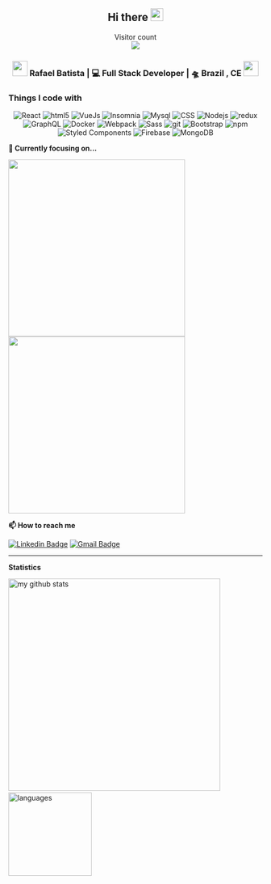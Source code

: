 <h2 align="center">Hi there <img src="https://media.giphy.com/media/hvRJCLFzcasrR4ia7z/giphy.gif" width="25px"></h2>

<p align="center"> 
  Visitor count<br>
  <img src="https://profile-counter.glitch.me/Rafael-Batista-Dev/count.svg" />
  
  <h3 align="center"><img src="https://media.giphy.com/media/WUlplcMpOCEmTGBtBW/giphy.gif" width="30"> Rafael Batista | 💻 Full Stack Developer | 🛸 Brazil , CE <img src="https://media.giphy.com/media/WUlplcMpOCEmTGBtBW/giphy.gif" width="30"></h3>
  
</p>

<!--badges-->

<h3>Things I code with</h3>
<p align="center">
  <img alt="React" src="https://img.shields.io/badge/-React-45b8d8?style=flat-square&logo=react&logoColor=white" />

  <img alt="html5" src="https://img.shields.io/badge/-HTML5-E34F26?style=flat-square&logo=html5&logoColor=white" />

  <img alt="VueJs" src="https://img.shields.io/badge/-Vue_js-258258?style=flat-square&logo=vuejs&logoColor=white" />

  <img alt="Insomnia" src="https://img.shields.io/badge/-Insomnia-5849BE?style=flat-square&logo=insomnia&logoColor=white" />

  <img alt="Mysql" src="https://img.shields.io/badge/-Mysql-ea650e?style=flat-square&logo=mysql&logoColor=white" />

  <img alt="CSS" src="https://img.shields.io/badge/-CSS 3-254bdd?style=flat-square&logo=css&logoColor=white" />

  <img alt="Nodejs" src="https://img.shields.io/badge/-Nodejs-43853d?style=flat-square&logo=Node.js&logoColor=white" />

  <img alt="redux" src="https://img.shields.io/badge/-Redux-764ABC?style=flat-square&logo=redux&logoColor=white" />

  <img alt="GraphQL" src="https://img.shields.io/badge/-GraphQL-E10098?style=flat-square&logo=graphql&logoColor=white" />

  <img alt="Docker" src="https://img.shields.io/badge/-Docker-0997e5?style=flat-square&logo=docker&logoColor=white" />
  
  <img alt="Webpack" src="https://img.shields.io/badge/-Webpack-8DD6F9?style=flat-square&logo=webpack&logoColor=white" />
  
  <img alt="Sass" src="https://img.shields.io/badge/-Sass-CC6699?style=flat-square&logo=sass&logoColor=white" />

  <img alt="git" src="https://img.shields.io/badge/-Git-F05032?style=flat-square&logo=git&logoColor=white" />

  <img alt="Bootstrap" src="https://img.shields.io/badge/-Bootstrap-4e1c90?style=flat-square&logo=bootstrap&logoColor=white" />

  <img alt="npm" src="https://img.shields.io/badge/-NPM-CB3837?style=flat-square&logo=npm&logoColor=white" />
  
  <img alt="Styled Components" src="https://img.shields.io/badge/-Styled_Components-db7092?style=flat-square&logo=styled-components&logoColor=white" />

  <img alt="Firebase" src="https://img.shields.io/badge/-Firebase-F7B93E?style=flat-square&logo=firebase&logoColor=white" />

  <img alt="MongoDB" src="https://img.shields.io/badge/-MongoDB-13aa52?style=flat-square&logo=mongodb&logoColor=white" />

</p>

<strong>🔭 Currently focusing on...</strong>

<a href="https://github.com/Rafael-Batista-Dev/starcli"> <img src="https://github-readme-stats.vercel.app/api/pin/?username=Rafael-Batista-Dev&repo=aircnc" width=350> </a> <a href="https://github.com/Rafael-Batista-Dev/gtrending"> <img src="https://github-readme-stats.vercel.app/api/pin/?username=Rafael-Batista-Dev&repo=contabiling" width=350> </a>

<strong>📫 How to reach me </strong>

<p align="center">
  
  [![Linkedin Badge](https://img.shields.io/badge/-Rafael-blue?style=flat-square&logo=Linkedin&logoColor=white&link=www.linkedin.com/in/rafa-dev/)](www.linkedin.com/in/rafa-dev/)
  [![Gmail Badge](https://img.shields.io/badge/-dev.rafaelbatista@gmail.com-c14438?style=flat-square&logo=Gmail&logoColor=white&link=mailto:dev.rafaelbatista@gmail.com)](mailto:dev.rafaelbatista@gmail.com)
</p>

<hr>

<strong>Statistics</strong>
<br>

<!-- My GitHub stats with buefy theme ❤️ -->
<p align="left">
<img src="https://github-readme-stats.vercel.app/api?username=Rafael-Batista-Dev&show_icons=true&theme=buefy" alt="my github stats" width="420"/>&nbsp;<img src="https://github-readme-stats.vercel.app/api/top-langs/?username=Rafael-Batista-Dev&layout=compact&theme=buefy" alt="languages" height="165">
</p>
